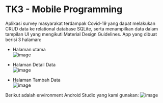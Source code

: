# TK3 - Mobile Programming

Aplikasi survey masyarakat terdampak Covid-19 yang dapat melakukan CRUD data ke relational database SQLite, serta menampilkan data dalam tampilan UI yang mengikuti Material Design Guidelines.
App yang dibuat berisi 3 halaman:
  * Halaman utama <br>
    ![image](https://github.com/user-attachments/assets/0ef3a15d-5714-4b11-84d9-a68900abada9)

  * Halaman Detail Data <br>
    ![image](https://github.com/user-attachments/assets/ac189c82-376c-4be5-a04a-186a372d1514)

  * Halaman Tambah Data <br>
    ![image](https://github.com/user-attachments/assets/f425fbe1-aeeb-4f99-98f5-505a8a83c105)


Berikut adalah environment Android Studio yang kami gunakan:
![image](https://github.com/user-attachments/assets/f52810aa-2d4d-4ecc-bd79-fa8b9639ef88)
